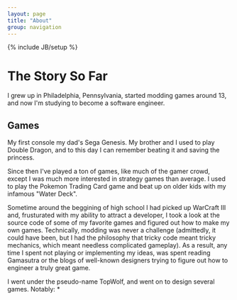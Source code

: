 ```yaml
---
layout: page
title: "About"
group: navigation
---
```

{% include JB/setup %}

The Story So Far
================

I grew up in Philadelphia, Pennsylvania, started modding games around 13, and now I'm studying to become a software engineer.


Games
-----

My first console my dad's Sega Genesis. My brother and I used to play Double Dragon, and to this day I can remember beating it and saving the princess.

Since then I've played a ton of games, like much of the gamer crowd, except I was much more interested in strategy games than average. I used to play the Pokemon Trading Card game and beat up on older kids with my infamous "Water Deck".

Sometime around the beggining of high school I had picked up WarCraft III and, frusturated with my ability to attract a developer, I took a look at the source code of some of my favorite games and figured out how to make my own games. Technically, modding was never a challenge (admittedly, it could have been, but I had the philosophy that tricky code meant tricky mechanics, which meant needless complicated gameplay). As a result, any time I spent not playing or implementing my ideas, was spent reading Gamasutra or the blogs of well-known designers trying to figure out how to engineer a truly great game.

I went under the pseudo-name TopWolf, and went on to design several games. Notably:
  * 
